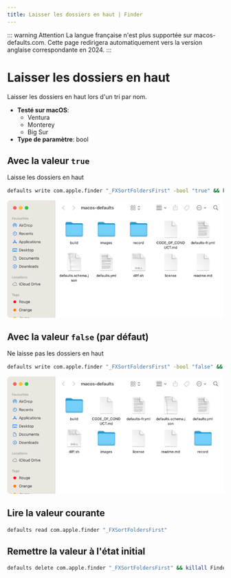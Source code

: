```yaml
---
title: Laisser les dossiers en haut | Finder
---
```


::: warning Attention
La langue française n'est plus supportée sur macos-defaults.com. Cette page redirigera automatiquement vers la version anglaise correspondante en 2024.
:::

# Laisser les dossiers en haut

Laisser les dossiers en haut lors d'un tri par nom.

<!-- break lists -->

- **Testé sur macOS**:
  - Ventura
  - Monterey
  - Big Sur
- **Type de paramètre**: bool

## Avec la valeur `true`

Laisse les dossiers en haut

```bash
defaults write com.apple.finder "_FXSortFoldersFirst" -bool "true" && killall Finder
```

<img
  src="../../finder/images/_FXSortFoldersFirst/true.png"
  alt="Exemple avec la valeur true"
  width="740" height="400" style="height: auto"
/>

## Avec la valeur `false` (par défaut)

Ne laisse pas les dossiers en haut

```bash
defaults write com.apple.finder "_FXSortFoldersFirst" -bool "false" && killall Finder
```

<img
  src="../../finder/images/_FXSortFoldersFirst/false.png"
  alt="Exemple avec la valeur false"
  width="740" height="400" style="height: auto"
/>

## Lire la valeur courante

```bash
defaults read com.apple.finder "_FXSortFoldersFirst"
```

## Remettre la valeur à l'état initial

```bash
defaults delete com.apple.finder "_FXSortFoldersFirst" && killall Finder
```
